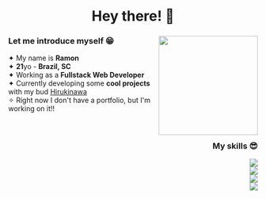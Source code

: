<h1 align="center">Hey there! 👋</h1>
<div>
  <img align="right" height="200px" src="https://i.imgur.com/DV84yp3.png"/>
  <h3>Let me introduce myself 😁</h3>
  ✦ My name is <b>Ramon</b></br>
  ✦ <b>21</b>yo - <b>Brazil, SC</b></br>
  ✦ Working as a <b>Fullstack Web Developer</b></br>
  ✦ Currently developing some <b>cool projects</b> with my bud <a target="_blank" href="https://github.com/Hirukinawa">Hirukinawa</a></br>
  ✧ Right now I don't have a portfolio, but I'm working on it!!</br>
</div></br>

#

<div align="right">
  <h3>My skills 😎</h3>
  <div width="200px">
    <img src="https://skillicons.dev/icons?i=js,react,vue,laravel"/></br>
    <img src="https://skillicons.dev/icons?i=figma,tailwind,sass"/></br>
    <img src="https://skillicons.dev/icons?i=mysql,graphql,mongodb,firebase"/></br>
    <img src="https://skillicons.dev/icons?i=git,nodejs,express"/></br>
  </div>
</div>
